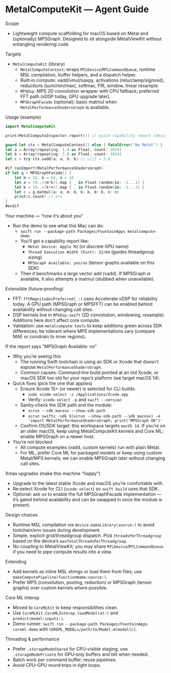 # MetalComputeKit — Agent Guide

Scope
- Lightweight compute scaffolding for macOS based on Metal and (optionally) MPSGraph. Designed to sit alongside MetalViewKit without entangling rendering code.

Targets
- `MetalComputeKit` (library)
  - `MetalComputeContext`: wraps `MTLDevice`/`MTLCommandQueue`, runtime MSL compilation, buffer helpers, and a dispatch helper.
  - Built‑in compute: vadd/vmul/saxpy, activations (relu/clamp/sigmoid), reductions (sum/min/max), softmax, FIR, window, linear resample.
  - `MPSDsp`: MPS 2D convolution wrapper with CPU fallback; preferred FFT path (vDSP today, GPU upgrade later).
  - `MPSGraphFacade` (optional): basic matmul when `MetalPerformanceShadersGraph` is available.

Usage (example)
```swift
import MetalComputeKit

print(MetalComputeInspector.report()) // quick capability report (device name, thread width hint, MPSGraph availability)

guard let ctx = MetalComputeContext() else { fatalError("No Metal") }
let a = Array(repeating: 1.0 as Float, count: 1024)
let b = Array(repeating: 2.0 as Float, count: 1024)
let c = try ctx.vadd(a: a, b: b) // c[i] = 3.0

#if canImport(MetalPerformanceShadersGraph)
if let g = MPSGraphFacade() {
    let m = 32, k = 64, n = 16
    let a = (0..<(m*k)).map { _ in Float.random(in: -1...1) }
    let b = (0..<(k*n)).map { _ in Float.random(in: -1...1) }
    let c = g.matmul(a: a, m: m, k: k, b: b, n: n)
    print(c.count) // m*n
}
#endif
```

Your machine — “now it’s about you”
- Run the demo to see what this Mac can do:
  - `swift run --package-path Packages/FountainApps metalcompute-demo`
  - You’ll get a capability report like:
    - `Metal Device: Apple M2` (or discrete GPU name)
    - `Thread Execution Width (hint): 32/64` (guides threadgroup sizing)
    - `MPSGraph Available: yes/no` (tensor graphs available on this SDK)
  - Then it benchmarks a large vector add (vadd). If MPSGraph is available, it also attempts a matmul (stubbed when unavailable).

Extensible (future‑proofing)
- FFT: `fftMagnitudesPreferred(_:)` uses Accelerate vDSP for reliability today. A GPU path (MPSGraph or MPSFFT) can be enabled behind availability without changing call sites.
- DSP kernels live in `MPSDsp.swift` (2D convolution, windowing, resample). Additions here don’t affect core compute.
- Validation: use `metalcompute-tests` to keep additions green across SDK differences; be tolerant where MPS implementations vary (compare MAE or constrain to inner regions).

If the report says “MPSGraph Available: no”
- Why you’re seeing this
  - The running Swift toolchain is using an SDK or Xcode that doesn’t expose `MetalPerformanceShadersGraph`.
  - Common causes: Command‑line build pointed at an old Xcode, or macOS SDK too old for your repo’s platform (we target macOS 14).
- Quick fixes (pick the one that applies)
  - Ensure Xcode 15+ (or newer) is selected for CLI builds:
    - `sudo xcode-select -s /Applications/Xcode.app`
    - Verify: `xcode-select -p` and `swift --version`
  - Sanity‑check the SDK path and the module:
    - `xcrun --sdk macosx --show-sdk-path`
    - `xcrun swiftc -sdk $(xcrun --show-sdk-path --sdk macosx) -e 'import MetalPerformanceShadersGraph; print("MPSGraph OK")'`
  - Confirm OS/SDK target: this workspace targets `macOS 14`. If you’re on an older macOS, keep using MetalComputeKit kernels and Core ML; enable MPSGraph on a newer host.
- You’re not blocked
  - All compute examples (vadd, custom kernels) run with plain Metal.
  - For ML, prefer Core ML for packaged models or keep using custom Metal/MPS kernels; we can enable MPSGraph later without changing call sites.

Xmas upgrades (make this machine “happy”)
- Upgrade to the latest stable Xcode and macOS you’re comfortable with.
- Re‑select Xcode for CLI (`xcode-select`) so `swift build` uses that SDK.
- Optional: ask us to enable the full MPSGraphFacade implementation — it’s gated behind availability and can be swapped in once the module is present.


Design choices
- Runtime MSL compilation via `device.makeLibrary(source:)` to avoid toolchain/env issues during development.
- Simple, explicit grid/threadgroup dispatch. Pick `threadsPerThreadgroup` based on the device’s `maxTotalThreadsPerThreadgroup`.
- No coupling to MetalViewKit; you may share `MTLDevice`/`MTLCommandQueue` if you need to pipe compute results into a view.

Extending
- Add kernels as inline MSL strings or load them from files; use `makeComputePipeline(functionName:source:)`.
- Prefer MPS (convolution, pooling, reduction) or MPSGraph (tensor graphs) over custom kernels where possible.

Core ML interop
- Moved to `CoreMLKit` to keep responsibilities clean.
- Use `CoreMLKit.CoreMLInterop.loadModel(at:)` and `predict(model:inputs:)`.
- Demo runner: `swift run --package-path Packages/FountainApps coreml-demo` with `COREML_MODEL=/path/to/Model.mlmodel[c]`.

Threading & performance
- Prefer `.storageModeShared` for CPU‑visible staging; use `.storageModePrivate` for GPU‑only buffers and blit when needed.
- Batch work per command buffer; reuse pipelines.
- Avoid CPU–GPU round‑trips in tight loops.
